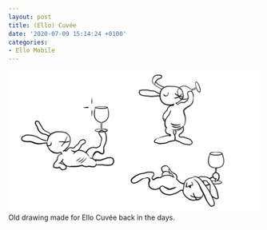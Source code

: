 ```yaml
---
layout: post
title: (Ello) Cuvée
date: '2020-07-09 15:14:24 +0100'
categories:
- Ello Mobile
---
```

![Ello Cuvée](/images/Ello_Cuvee_illu_01.png)
Old drawing made for Ello Cuvée back in the days.
